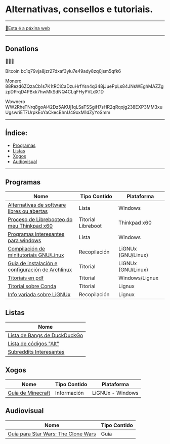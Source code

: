 # Alternativas, consellos e tutoriais.
----

[📑Esta é a páxina web](https://ran-n.github.io/tutos/)

----

## Donations
🙇🙇‍♀

Bitcoin
bc1q79vja8jzr27dxaf3ylu7e49ady8zq0jsm5qfk6

Monero 
88Rezd6ZQzaCb1s7K1tRCiCaDzuHrfYsn4q348jJuePpLs84JNsWEghMAZZgzpDPrqD4PBxk7hwMkSdNQ4CLqFHyPVLdX1D

Wownero
WW2RheTNrq8goAi42Dz5AKUj1qLSaTSSgiH7sHR2qRqojg238EXP3MM3xuUgswriET7UrpkEoYaCkecBhnU49oxM1dZyYoSmm

----

## Índice:
* [Programas](README.md#programas) 
* [Listas](README.md#listas) 
* [Xogos](README.md#xogos) 
* [Audiovisual](README.md#audiovisual) 

----

## Programas

| Nome                                                                  		| Tipo Contido       | Plataforma 	  		|
| ------------ 		                                                      		| ------------ 		 | -------------  		|
| [Alternativas de software libres ou abertas](sw/librealternativaswin.md)		| Lista 			 | Windows 		    	|
| [Proceso de Librebooteo do meu Thinkpad x60](sw/libreboot-x60.md)        		| Titorial Libreboot | Thinkpad x60  		|
| [Programas interesantes para windows](sw/programas-w2.md)                		| Lista              | Windows    	  		|
| [Compilación de minitutoriais GNU/Linux](sw/minitutos.md)					    | Recopilación       | LiGNUx (GNU/Linux)   |
| [Guia de instalación e configuración de Archlinux](sw/install_arch_linux.md)  | Titorial           | LiGNUx (GNU/Linux)   |
| [Titoriais en pdf](sw/pdfs/indicepdfs.md)    									| Titorial           | Windows/Lignux  		|
| [Titorial sobre Conda](sw/conda.md)    										| Titorial           | Lignux 		 		|
| [Info variada sobre LiGNUx](sw/lignux.md)    									| Recopilación       | Lignux 		 		|

## Listas

| Nome                                                                  		| 
| ------------ 		                                                      		|
| [Lista de Bangs de DuckDuckGo](listas/bangs.md) 					            |
| [Lista de códigos "Alt"](listas/altcodes.md)	            					|
| [Subreddits Interesantes](listas/subreddits.md)  									|

## Xogos

| Nome 												| Tipo Contido 	| Plataforma 		|
| ------------ 										| ------------ 	| ------------- 	|
| [Guía de Minecraft](xogos/minecraft/indice.md) 	| Información 	| LiGNUx - Windows 	|

## Audiovisual

| Nome                                                      | Tipo Contido       |
| ------------ 		                                        | ------------ 		 |
| [Guía para Star Wars: The Clone Wars](series/sw-cw.md) 	| Guía               |
